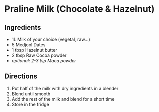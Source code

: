# Praline Milk (Chocolate & Hazelnut)

## Ingredients
- 1L Milk of your choice (vegetal, raw...)
- 5 Medjool Dates
- 1 tbsp Hazelnut butter
- 2 tbsp Raw Cocoa powder
- *optional: 2-3 tsp Maca powder*

## Directions
1. Put half of the milk with dry ingredients in a blender
2. Blend until smooth
3. Add the rest of the milk and blend for a short time
4. Store in the fridge
